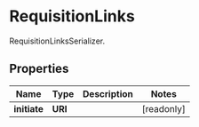 

# RequisitionLinks

RequisitionLinksSerializer.

## Properties

Name | Type | Description | Notes
------------ | ------------- | ------------- | -------------
**initiate** | **URI** |  |  [readonly]




